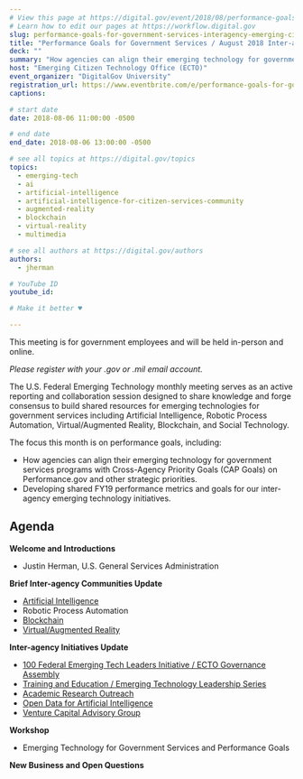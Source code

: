 ```yaml
---
# View this page at https://digital.gov/event/2018/08/performance-goals-for-government-services-august
# Learn how to edit our pages at https://workflow.digital.gov
slug: performance-goals-for-government-services-interagency-emerging-citizen-technology-meeting-aug-2018
title: "Performance Goals for Government Services / August 2018 Inter-agency Emerging Citizen Technology Meeting"
deck: ""
summary: "How agencies can align their emerging technology for government services programs with Cross-Agency Priority Goals (CAP Goals) on Performance.gov and other strategic priorities."
host: "Emerging Citizen Technology Office (ECTO)"
event_organizer: "DigitalGov University"
registration_url: https://www.eventbrite.com/e/performance-goals-for-government-services-inter-agency-emerging-citizen-technology-meeting-aug-2018-registration-48453323194
captions: 

# start date
date: 2018-08-06 11:00:00 -0500

# end date
end_date: 2018-08-06 13:00:00 -0500

# see all topics at https://digital.gov/topics
topics: 
  - emerging-tech
  - ai
  - artificial-intelligence
  - artificial-intelligence-for-citizen-services-community
  - augmented-reality
  - blockchain
  - virtual-reality
  - multimedia

# see all authors at https://digital.gov/authors
authors: 
  - jherman

# YouTube ID
youtube_id: 

# Make it better ♥

---
```


This meeting is for government employees and will be held in-person and online. 

_Please register with your .gov or .mil email account._

The U.S. Federal Emerging Technology monthly meeting serves as an active reporting and collaboration session designed to share knowledge and forge consensus to build shared resources for emerging technologies for government services including Artificial Intelligence, Robotic Process Automation, Virtual/Augmented Reality, Blockchain, and Social Technology.

The focus this month is on performance goals, including:

- How agencies can align their emerging technology for government services programs with Cross-Agency Priority Goals (CAP Goals) on Performance.gov and other strategic priorities.
- Developing shared FY19 performance metrics and goals for our inter-agency emerging technology initiatives.

## Agenda

**Welcome and Introductions**

- Justin Herman, U.S. General Services Administration

**Brief Inter-agency Communities Update**

- [Artificial Intelligence](https://emerging.digital.gov/artificial-intelligence/)
- Robotic Process Automation
- [Blockchain](https://emerging.digital.gov/blockchain/)
- [Virtual/Augmented Reality](https://emerging.digital.gov/virtual-reality/)

**Inter-agency Initiatives Update**

- [100 Federal Emerging Tech Leaders Initiative / ECTO Governance Assembly](https://emerging.digital.gov/100Leaders/)
- [Training and Education / Emerging Technology Leadership Series](https://emerging.digital.gov/Training/)
- [Academic Research Outreach](https://emerging.digital.gov/AcademicOutreach/)
- [Open Data for Artificial Intelligence](https://emerging.digital.gov/OpenDataforAI/)
- [Venture Capital Advisory Group](https://emerging.digital.gov/VentureCapital/)

**Workshop**

- Emerging Technology for Government Services and Performance Goals

**New Business and Open Questions**
